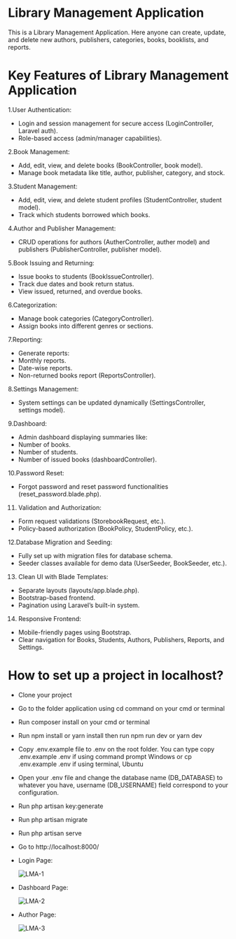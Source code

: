 # Library Management Application 
This is a  Library Management Application. Here anyone can create, update, and delete new authors, publishers, categories, books, booklists, and reports.
# Key Features of Library Management Application 
1.User Authentication:
- Login and session management for secure access (LoginController, Laravel auth).
- Role-based access (admin/manager capabilities).
  
2.Book Management:
- Add, edit, view, and delete books (BookController, book model).
- Manage book metadata like title, author, publisher, category, and stock.
  
3.Student Management:
- Add, edit, view, and delete student profiles (StudentController, student model).
- Track which students borrowed which books.
  
4.Author and Publisher Management:
- CRUD operations for authors (AutherController, auther model) and publishers (PublisherController, publisher model).
  
5.Book Issuing and Returning:
- Issue books to students (BookIssueController).
- Track due dates and book return status.
- View issued, returned, and overdue books.
  
6.Categorization:
- Manage book categories (CategoryController).
- Assign books into different genres or sections.
  
7.Reporting:
- Generate reports:
- Monthly reports.
- Date-wise reports.
- Non-returned books report (ReportsController).
  
8.Settings Management:
- System settings can be updated dynamically (SettingsController, settings model).
  
9.Dashboard:
- Admin dashboard displaying summaries like:
- Number of books.
- Number of students.
- Number of issued books (dashboardController).

10.Password Reset:
- Forgot password and reset password functionalities (reset_password.blade.php).
  
11. Validation and Authorization:
- Form request validations (StorebookRequest, etc.).
- Policy-based authorization (BookPolicy, StudentPolicy, etc.).
  
12.Database Migration and Seeding:
- Fully set up with migration files for database schema.
- Seeder classes available for demo data (UserSeeder, BookSeeder, etc.).

13. Clean UI with Blade Templates:
- Separate layouts (layouts/app.blade.php).
- Bootstrap-based frontend.
- Pagination using Laravel’s built-in system.
  
14. Responsive Frontend:
- Mobile-friendly pages using Bootstrap.
- Clear navigation for Books, Students, Authors, Publishers, Reports, and Settings.

# How to set up a project in localhost?
- Clone your project
- Go to the folder application using cd command on your cmd or terminal
- Run composer install on your cmd or terminal
- Run npm install or yarn install then run npm run dev or yarn dev
- Copy .env.example file to .env on the root folder. You can type copy .env.example .env if using command prompt Windows or cp .env.example .env if using terminal, Ubuntu
- Open your .env file and change the database name (DB_DATABASE) to whatever you have, username (DB_USERNAME)  field correspond to your configuration.
- Run php artisan key:generate
- Run php artisan migrate
- Run php artisan serve
- Go to http://localhost:8000/
- Login Page:
  
  ![LMA-1](https://github.com/user-attachments/assets/a8ab0776-38c3-4ae5-ae87-3aa9785089d7)

- Dashboard Page:
  
  ![LMA-2](https://github.com/user-attachments/assets/859e584d-bbc8-4672-a3d4-b47670d112c1)

- Author Page:
  
  ![LMA-3](https://github.com/user-attachments/assets/add292b4-db66-49d6-8f2d-33167e3444e3)
